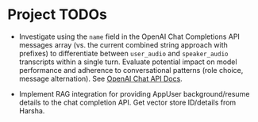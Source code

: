 # Project TODOs

- Investigate using the `name` field in the OpenAI Chat Completions API messages array (vs. the current combined string approach with prefixes) to differentiate between `user_audio` and `speaker_audio` transcripts within a single turn. Evaluate potential impact on model performance and adherence to conversational patterns (role choice, message alternation). See [OpenAI Chat API Docs](https://platform.openai.com/docs/api-reference/chat/create). 

- Implement RAG integration for providing AppUser background/resume details to the chat completion API. Get vector store ID/details from Harsha. 